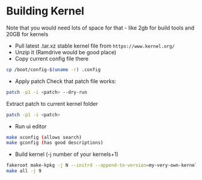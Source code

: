 # Building Kernel
Note that you would need lots of space for that - like 2gb for build tools and 20GB for kernels

* Pull latest .tar.xz stable kernel file from `https://www.kernel.org/`
* Unzip it (Ramdrive would be good place)
* Copy current config file there 
```bash
cp /boot/config-$(uname -r) .config
```
* Apply patch
Check that patch file works:
```bash
patch -p1 -i <patch> --dry-run
```
Extract patch to current kernel folder
```bash
patch -p1 -i <patch>
```

* Run ui editor
```bash
make xconfig (allows search)
make gconfig (has good descriptions)
```
* Build kernel (-j number of your kernels+1)
```bash
fakeroot make-kpkg -j N --initrd --append-to-version=my-very-own-kernel kernel-image kernel-headers
make all -j 9
```
